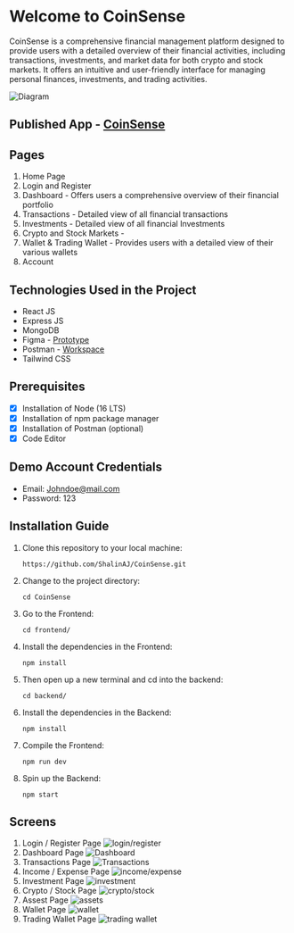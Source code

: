 # Welcome to CoinSense
CoinSense is a comprehensive financial management platform designed to provide users with a detailed overview of their financial activities, including transactions, investments, and market data for both crypto and stock markets. It offers an intuitive and user-friendly interface for managing personal finances, investments, and trading activities.

![Diagram](https://github.com/ShalinAJ/CoinSense/blob/main/Images/diagram.png)

## Published App - [CoinSense](https://coinsensefinance.netlify.app/)

## Pages
1. Home Page
2. Login and Register
3. Dashboard - Offers users a comprehensive overview of their financial portfolio
4. Transactions - Detailed view of all financial transactions
5. Investments - Detailed view of all financial Investments
6. Crypto and Stock Markets - 
7. Wallet & Trading Wallet - Provides users with a detailed view of their various wallets
8. Account

## Technologies Used in the Project
- React JS
- Express JS
- MongoDB
- Figma - [Prototype](https://www.figma.com/proto/41UZK8X7ZanTE8NSPyU60V/CoinSense?page-id=0%3A1&node-id=648-293&viewport=-834%2C2150%2C0.24&t=bPzHjQt91yI9fY4i-1&scaling=scale-down&starting-point-node-id=648%3A293)
- Postman - [Workspace](https://www.postman.com/interstellar-equinox-452429/workspace/coinsense)
- Tailwind CSS

## Prerequisites 
- [x] Installation of Node (16 LTS)
- [x] Installation of npm package manager
- [x] Installation of Postman (optional)
- [x] Code Editor

## Demo Account Credentials
- Email: Johndoe@mail.com
- Password: 123

## Installation Guide
1. Clone this repository to your local machine:
   ```
   https://github.com/ShalinAJ/CoinSense.git
   ```
2. Change to the project directory:
   ```
   cd CoinSense
   ```
3. Go to the Frontend:
   ```
   cd frontend/
   ```
4. Install the dependencies in the Frontend:
   ```
   npm install
   ```
5. Then open up a new terminal and cd into the backend:
   ```
   cd backend/
   ```
6. Install the dependencies in the Backend:
   ```
   npm install
   ```
7. Compile the Frontend:
   ```
   npm run dev
   ```
8. Spin up the Backend:
   ```
   npm start
   ```
## Screens
1. Login / Register Page
   ![login/register](https://github.com/ShalinAJ/CoinSense/blob/main/Images/loginRegister-homepage.png)
2. Dashboard Page
  ![Dashboard](https://github.com/ShalinAJ/CoinSense/blob/main/Images/dashboard-homepage.png)
3. Transactions Page
  ![Transactions](https://github.com/ShalinAJ/CoinSense/blob/main/Images/transactions-homepage.png)
4. Income / Expense Page
  ![income/expense](https://github.com/ShalinAJ/CoinSense/blob/main/Images/incomeExpense-homepage.png)
5. Investment Page
   ![investment](https://github.com/ShalinAJ/CoinSense/blob/main/Images/investments-homepage.png)
6. Crypto / Stock Page
   ![crypto/stock](https://github.com/ShalinAJ/CoinSense/blob/main/Images/cryptoStock-homepage.png)
7. Assest Page
   ![assets](https://github.com/ShalinAJ/CoinSense/blob/main/Images/assets-homepage.png)
8. Wallet Page
   ![wallet](https://github.com/ShalinAJ/CoinSense/blob/main/Images/wallet-homepage.png)
9. Trading Wallet Page
    ![trading wallet](https://github.com/ShalinAJ/CoinSense/blob/main/Images/tradingWallet-homepage.png)
